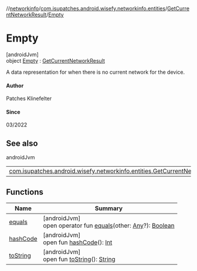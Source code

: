//[networkinfo](../../../../index.md)/[com.isupatches.android.wisefy.networkinfo.entities](../../index.md)/[GetCurrentNetworkResult](../index.md)/[Empty](index.md)

# Empty

[androidJvm]\
object [Empty](index.md) : [GetCurrentNetworkResult](../index.md)

A data representation for when there is no current network for the device.

#### Author

Patches Klinefelter

#### Since

03/2022

## See also

androidJvm

| | |
|---|---|
| [com.isupatches.android.wisefy.networkinfo.entities.GetCurrentNetworkResult](../index.md) |  |

## Functions

| Name | Summary |
|---|---|
| [equals](../../-network-info-data/index.md#585090901%2FFunctions%2F373461554) | [androidJvm]<br>open operator fun [equals](../../-network-info-data/index.md#585090901%2FFunctions%2F373461554)(other: [Any](https://kotlinlang.org/api/latest/jvm/stdlib/kotlin/-any/index.html)?): [Boolean](https://kotlinlang.org/api/latest/jvm/stdlib/kotlin/-boolean/index.html) |
| [hashCode](../../-network-info-data/index.md#1794629105%2FFunctions%2F373461554) | [androidJvm]<br>open fun [hashCode](../../-network-info-data/index.md#1794629105%2FFunctions%2F373461554)(): [Int](https://kotlinlang.org/api/latest/jvm/stdlib/kotlin/-int/index.html) |
| [toString](../../-network-info-data/index.md#1616463040%2FFunctions%2F373461554) | [androidJvm]<br>open fun [toString](../../-network-info-data/index.md#1616463040%2FFunctions%2F373461554)(): [String](https://kotlinlang.org/api/latest/jvm/stdlib/kotlin/-string/index.html) |
